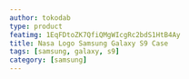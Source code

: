 ```yaml
---
author: tokodab
type: product
featimg: 1EqFDtoZK7QfiQMgWIcgRc2bdS1HtB4Ay
title: Nasa Logo Samsung Galaxy S9 Case
tags: [samsung, galaxy, s9]
category: [samsung]
---
```


